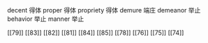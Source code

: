 




decent 得体
proper 得体
propriety 得体
demure 端庄
demeanor 举止
behavior 举止
manner 举止

[[79]]
[[83]]
[[82]]
[[81]]
[[84]]
[[85]]
[[78]]
[[76]]
[[75]]
[[74]]